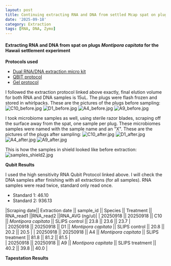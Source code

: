 ```yaml
---
layout: post
title: Continuing extracting RNA and DNA from settled Mcap spat on plugs, Hawaii - 091825
date: '2025-09-18'
category: Extraction
tags: [RNA, DNA, Zymo]
---
```


#### Extracting RNA and DNA from spat on plugs _Montipora capitata_ for the Hawaii settlement experiment

**Protocols used**

- [Dual RNA/DNA extraction micro kit](https://fscucchia-labnotebooks.github.io/FScucchia_Putnam_Lab_Notebook/DNA-RNA-extraction-Zymo-micro-kit/)
- [QBIT protocol](https://github.com/meschedl/MESPutnam_Open_Lab_Notebook/blob/master/_posts/2019-03-08-Qubit-Protocol.md)
- [Gel protocol](https://github.com/Kterpis/Putnam_Lab_Notebook/blob/master/_posts/2021-10-08-20211008-RNA-DNA-extractions-from-E5-project.md)

I followed the extraction protocol linked above exactly, final elution volume for both RNA and DNA samples is 15uL. 
The plugs were flash frozen and stored in whirlpacks. These are the pictures of the plugs before sampling:
![C10_before.jpg](https://github.com/FScucchia-LabNotebooks/FScucchia_Putnam_Lab_Notebook/blob/master/images/C10_before.jpg?raw=true)
![D1_before.jpg](https://github.com/FScucchia-LabNotebooks/FScucchia_Putnam_Lab_Notebook/blob/master/images/D1_before.jpg?raw=true)
![A4_before.jpg](https://github.com/FScucchia-LabNotebooks/FScucchia_Putnam_Lab_Notebook/blob/master/images/A4_before.jpg?raw=true)
![A9_before.jpg](https://github.com/FScucchia-LabNotebooks/FScucchia_Putnam_Lab_Notebook/blob/master/images/A9_before.jpg?raw=true)

I took microbiome samples as well, using sterile razor blades, scraping off the surface away from the spat, one sample per plug. These microbiomes samples were named with the sample name and an "X". These are the pictures of the plugs after sampling:
![C10_after.jpg](https://github.com/FScucchia-LabNotebooks/FScucchia_Putnam_Lab_Notebook/blob/master/images/C10_after.jpg?raw=true)
![D1_after.jpg](https://github.com/FScucchia-LabNotebooks/FScucchia_Putnam_Lab_Notebook/blob/master/images/D1_after.jpg?raw=true)
![A4_after.jpg](https://github.com/FScucchia-LabNotebooks/FScucchia_Putnam_Lab_Notebook/blob/master/images/A4_after.jpg?raw=true)
![A9_after.jpg](https://github.com/FScucchia-LabNotebooks/FScucchia_Putnam_Lab_Notebook/blob/master/images/A9_after.jpg?raw=true)

This is how the samples in shield looked like before extraction:
![samples_shield2.jpg](https://github.com/FScucchia-LabNotebooks/FScucchia_Putnam_Lab_Notebook/blob/master/images/samples_shield2.jpg?raw=true)

**Qubit Results**

I used the high sensitivity RNA Qubit Protocol linked above. I will check the DNA samples after finishing with all extractions (for all samples). RNA samples were read twice, standard only read once.

- Standard 1: 46.10
- Standard 2: 936.13

|Scraping date|| Extraction date || sample_id || Species || Treatment || RNA_read1 ||RNA_read2 ||RNA_AVG (ng/ul)|
| 20250918 || 20250918 || C10 || *Montipora capitata*  || SLIPS control  || 23.8   || 23.6     || 23.7  |           
| 20250918 || 20250918 || D1  || *Montipora capitata* || SLIPS control   ||  20.8     ||  20.2   || 20.5  |
| 20250918 || 20250918 || A4 || *Montipora capitata*  || SLIPS treatment   || 81.8   || 81.2     || 81.5  |           
| 20250918 || 20250918 || A9  || *Montipora capitata* || SLIPS treatment  ||  40.2     ||  39.8    || 40.0  |

**Tapestation Results**







